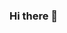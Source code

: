 ### Hi there 👋

<!--
**sashaciocirlan/sashaciocirlan** is a ✨ _special_ ✨ repository because its `README.md` (this file) appears on your GitHub profile.

Here are some ideas to get you started:

- 🔭 I’m currently working on the project about music - Spotify, Deezer

